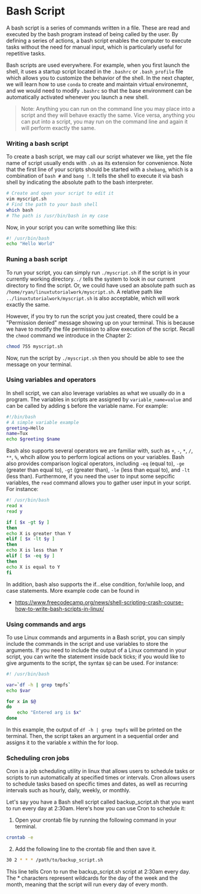 # Bash Script

A bash script is a series of commands written in a file. These are read and executed by the bash program instead of being called by the user. By defining a series of actions, a bash script enables the computer to execute tasks without the need for manual input, which is particularly useful for repetitive tasks.

Bash scripts are used everywhere. For example, when you first launch the shell, it uses a startup script located in the `.bashrc` or `.bash_profile` file which allows you to customize the behavior of the shell. In the next chapter, we will learn how to use `conda` to create and maintain virtual environemnt, and we would need to modify `.bashrc` so that the base environment can be automatically activated whenever you launch a new shell.

> Note: Anything you can run on the command line you may place into a script and they will behave exactly the same. Vice versa, anything you can put into a script, you may run on the command line and again it will perform exactly the same.

### Writing a bash script
To create a bash script, we may call our script whatever we like, yet the file name of script usually ends with `.sh` as its extension for convenience. Note that the first line of your scripts should be started with a `shebang`, which is a combination of `bash #` and `bang !`. It tells the shell to execute it via bash shell by indicating the absolute path to the bash interpreter.
```sh
# Create and open your script to edit it
vim myscript.sh
# Find the path to your bash shell
which bash
# The path is /usr/bin/bash in my case
```
Now, in your script you can write something like this:
```sh
#! /usr/bin/bash
echo "Hello World"
```
### Runing a bash script

To run your script, you can simply run `./myscript.sh` if the script is in your currently working directory. `./` tells the system to look in our current directory to find the script. Or, we could have used an absolute path such as `/home/ryan/linuxtutorialwork/myscript.sh`. A relative path like `../linuxtutorialwork/myscript.sh` is also acceptable, which will work exactly the same.

However, if you try to run the script you just created, there could be a "Permission denied" message showing up on your terminal. This is because we have to modify the file permission to allow execution of the script. Recall the `chmod` command we introduce in the Chapter 2:
```sh
chmod 755 myscript.sh
```
Now, run the script by `./myscript.sh` then you should be able to see the message on your terminal.

### Using variables and operators
In shell script, we can also leverage variables as what we usually do in a program. The variables in scripts are assigned by `variable_name=value` and can be called by adding `$` before the variable name. For example:
```sh
#!/bin/bash
# A simple variable example
greeting=Hello
name=Tux
echo $greeting $name
```

Bash also supports several operators we are familiar with, such as `+`, `-`, `*`, `/`, `**`, `%`, whcih allow you to perform logical actions on your variables. Bash also provides comparison logical operators, including `-eq` (equal to), `-ge` (greater than equal to), `-gt` (greater than), `-le` (less than equal to), and `-lt` (less than). Furthermore, if you need the user to input some sepcific variables, the `read` command allows you to gather user input in your script. For instance:

```sh
#! /usr/bin/bash
read x
read y

if [ $x -gt $y ]
then
echo X is greater than Y
elif [ $x -lt $y ]
then
echo X is less than Y
elif [ $x -eq $y ]
then
echo X is equal to Y
fi
```

In addition, bash also supports the if...else condition, for/while loop, and case statements. More example code can be found in 
- https://www.freecodecamp.org/news/shell-scripting-crash-course-how-to-write-bash-scripts-in-linux/


### Using commands and args
To use Linux commands and arguments in a Bash script, you can simply include the commands in the script and use variables to store the arguments. If you need to include the output of a Linux command in your script, you can write the statement inside back ticks; if you would like to give arguments to the script, the syntax `$@` can be used. For instance:
```sh
#! /usr/bin/bash

var=`df -h | grep tmpfs`
echo $var

for x in $@
do
    echo "Entered arg is $x"
done
```

In this example, the output of `df -h | grep tmpfs` will be printed on the terminal. Then, the script takes an argument in a sequential order and assigns it to the variable x within the for loop.

### Scheduling cron jobs
Cron is a job scheduling utility in linux that allows users to schedule tasks or scripts to run automatically at specified times or intervals. Cron allows users to schedule tasks based on specific times and dates, as well as recurring intervals such as hourly, daily, weekly, or monthly.

Let's say you have a Bash shell script called backup_script.sh that you want to run every day at 2:30am. Here's how you can use Cron to schedule it:

1. Open your crontab file by running the following command in your terminal.
```sh
crontab -e
```

2. Add the following line to the crontab file and then save it.
```sh
30 2 * * * /path/to/backup_script.sh
```
This line tells Cron to run the backup_script.sh script at 2:30am every day. The * characters represent wildcards for the day of the week and the month, meaning that the script will run every day of every month.